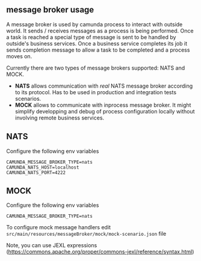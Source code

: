 ## message broker usage

A message broker is used by camunda process to interact with outside world.
It sends / receives messages as a process is being performed. 
Once a task is reached a special type of message is sent to be handled by outside's business services. 
Once a business service completes its job it sends completion message to allow a task to be completed and a process moves on. 

Currently there are two types of message brokers supported: NATS and MOCK.

* **NATS** allows communication with *real* NATS message broker according to its protocol. Has to be used in production and integration tests scenarios.  
* **MOCK** allows to communicate with inprocess message broker. It might simplify developping and debug of process configuration locally without involving remote business services. 

## NATS

Configure the following env variables 

````
CAMUNDA_MESSAGE_BROKER_TYPE=nats
CAMUNDA_NATS_HOST=localhost
CAMUNDA_NATS_PORT=4222
````

## MOCK

Configure the following env variables 

````
CAMUNDA_MESSAGE_BROKER_TYPE=nats
````

To configure mock message handlers edit `src/main/resources/messageBroker/mock/mock-scenario.json` file

Note, you can use JEXL expressions (https://commons.apache.org/proper/commons-jexl/reference/syntax.html)


